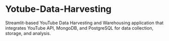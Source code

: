 # Yotube-Data-Harvesting
Streamlit-based YouTube Data Harvesting and Warehousing application that integrates YouTube API, MongoDB, and PostgreSQL for data collection, storage, and analysis.
